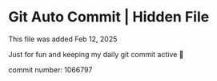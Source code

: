 # Git Auto Commit | Hidden File

This file was added Feb 12, 2025

Just for fun and keeping my daily git commit active 🤪

commit number: 1066797

